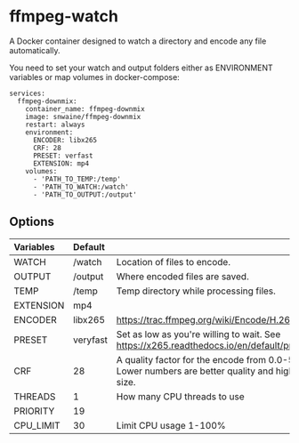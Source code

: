 # ffmpeg-watch

A Docker container designed to watch a directory and encode any file automatically.

You need to set your watch and output folders either as ENVIRONMENT variables or map volumes in docker-compose:
```docker-compose 
services:
  ffmpeg-downmix:
    container_name: ffmpeg-downmix
    image: snwaine/ffmpeg-downmix
    restart: always
    environment:
      ENCODER: libx265
      CRF: 28
      PRESET: verfast
      EXTENSION: mp4
    volumes:
      - 'PATH_TO_TEMP:/temp'
      - 'PATH_TO_WATCH:/watch'
      - 'PATH_TO_OUTPUT:/output'
```

## Options

|Variables|Default||
|:---|:---|:---|
| WATCH       | /watch | Location of files to encode.         |
| OUTPUT       | /output | Where encoded files are saved.              |
| TEMP       | /temp |Temp directory while processing files.|
| EXTENSION     | mp4     |  |
| ENCODER     | libx265     | https://trac.ffmpeg.org/wiki/Encode/H.265 |
| PRESET        | veryfast  | Set as low as you're willing to wait. See https://x265.readthedocs.io/en/default/presets.html |
| CRF           | 28      | A quality factor for the encode from 0.0-58.0. Lower numbers are better quality and higher file size.              |
| THREADS        | 1  |  How many CPU threads to use |
| PRIORITY        | 19  |  |
| CPU_LIMIT        | 30  | Limit CPU usage 1-100% |
